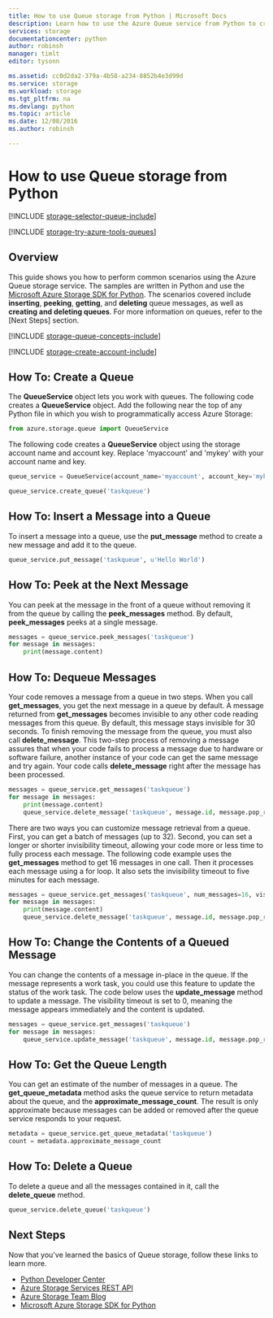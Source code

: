 ```yaml
---
title: How to use Queue storage from Python | Microsoft Docs
description: Learn how to use the Azure Queue service from Python to create and delete queues, and insert, get, and delete messages.
services: storage
documentationcenter: python
author: robinsh
manager: timlt
editor: tysonn

ms.assetid: cc0d2da2-379a-4b58-a234-8852b4e3d99d
ms.service: storage
ms.workload: storage
ms.tgt_pltfrm: na
ms.devlang: python
ms.topic: article
ms.date: 12/08/2016
ms.author: robinsh

---
```

# How to use Queue storage from Python
[!INCLUDE [storage-selector-queue-include](../../includes/storage-selector-queue-include.md)]

[!INCLUDE [storage-try-azure-tools-queues](../../includes/storage-try-azure-tools-queues.md)]

## Overview
This guide shows you how to perform common scenarios using the Azure Queue storage service. The samples are written in Python and use the [Microsoft Azure Storage SDK for Python]. The scenarios covered include **inserting**, **peeking**, **getting**, and **deleting** queue messages, as well as **creating and deleting queues**. For more information on queues, refer to the [Next Steps] section.

[!INCLUDE [storage-queue-concepts-include](../../includes/storage-queue-concepts-include.md)]

[!INCLUDE [storage-create-account-include](../../includes/storage-create-account-include.md)]

## How To: Create a Queue
The **QueueService** object lets you work with queues. The following code creates a **QueueService** object. Add the following near the top of any Python file in which you wish to programmatically access Azure Storage:

```python
from azure.storage.queue import QueueService
```

The following code creates a **QueueService** object using the storage account name and account key. Replace 'myaccount' and 'mykey' with your account name and key.

```python
queue_service = QueueService(account_name='myaccount', account_key='mykey')

queue_service.create_queue('taskqueue')
```

## How To: Insert a Message into a Queue
To insert a message into a queue, use the **put\_message** method to
create a new message and add it to the queue.

```python
queue_service.put_message('taskqueue', u'Hello World')
```

## How To: Peek at the Next Message
You can peek at the message in the front of a queue without removing it
from the queue by calling the **peek\_messages** method. By default,
**peek\_messages** peeks at a single message.

```python
messages = queue_service.peek_messages('taskqueue')
for message in messages:
    print(message.content)
```

## How To: Dequeue Messages
Your code removes a message from a queue in two steps. When you call
**get\_messages**, you get the next message in a queue by default. A
message returned from **get\_messages** becomes invisible to any other
code reading messages from this queue. By default, this message stays
invisible for 30 seconds. To finish removing the message from the queue,
you must also call **delete\_message**. This two-step process of removing
a message assures that when your code fails to process a message due to
hardware or software failure, another instance of your code can get the
same message and try again. Your code calls **delete\_message** right
after the message has been processed.

```python
messages = queue_service.get_messages('taskqueue')
for message in messages:
    print(message.content)
    queue_service.delete_message('taskqueue', message.id, message.pop_receipt)
```

There are two ways you can customize message retrieval from a queue.
First, you can get a batch of messages (up to 32). Second, you can set a
longer or shorter invisibility timeout, allowing your code more or less
time to fully process each message. The following code example uses the
**get\_messages** method to get 16 messages in one call. Then it processes
each message using a for loop. It also sets the invisibility timeout to
five minutes for each message.

```python
messages = queue_service.get_messages('taskqueue', num_messages=16, visibility_timeout=5*60)
for message in messages:
    print(message.content)
    queue_service.delete_message('taskqueue', message.id, message.pop_receipt)        
```

## How To: Change the Contents of a Queued Message
You can change the contents of a message in-place in the queue. If the
message represents a work task, you could use this feature to update the
status of the work task. The code below uses the **update\_message**
method to update a message. The visibility timeout is set to 0, meaning the
message appears immediately and the content is updated.

```python
messages = queue_service.get_messages('taskqueue')
for message in messages:
    queue_service.update_message('taskqueue', message.id, message.pop_receipt, 0, u'Hello World Again')
```

## How To: Get the Queue Length
You can get an estimate of the number of messages in a queue. The
**get\_queue\_metadata** method asks the queue service to return metadata
about the queue, and the **approximate_message_count**. The result is only
approximate because messages can be added or removed after the
queue service responds to your request.

```python
metadata = queue_service.get_queue_metadata('taskqueue')
count = metadata.approximate_message_count
```

## How To: Delete a Queue
To delete a queue and all the messages contained in it, call the
**delete\_queue** method.

```python
queue_service.delete_queue('taskqueue')
```

## Next Steps
Now that you've learned the basics of Queue storage, follow these links
to learn more.

* [Python Developer Center](/develop/python/)
* [Azure Storage Services REST API](http://msdn.microsoft.com/library/azure/dd179355)
* [Azure Storage Team Blog]
* [Microsoft Azure Storage SDK for Python]

[Azure Storage Team Blog]: http://blogs.msdn.com/b/windowsazurestorage/
[Microsoft Azure Storage SDK for Python]: https://github.com/Azure/azure-storage-python